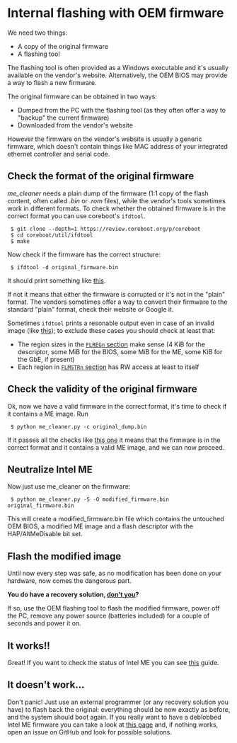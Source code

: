 # Internal flashing with OEM firmware

We need two things:
 * A copy of the original firmware
 * A flashing tool

The flashing tool is often provided as a Windows executable and it's usually available on the vendor's website. Alternatively, the OEM BIOS may provide a way to flash a new firmware.

The original firmware can be obtained in two ways:
 * Dumped from the PC with the flashing tool (as they often offer a way to "backup" the current firmware)
 * Downloaded from the vendor's website

However the firmware on the vendor's website is usually a generic firmware, which doesn't contain things like MAC address of your integrated ethernet controller and serial code.

## Check the format of the original firmware

_me_cleaner_ needs a plain dump of the firmware (1:1 copy of the flash content, often called _.bin_ or _.rom_ files), while the vendor's tools sometimes work in different formats. To check whether the obtained firmware is in the correct format you can use coreboot's `ifdtool`.

     $ git clone --depth=1 https://review.coreboot.org/p/coreboot
     $ cd coreboot/util/ifdtool
     $ make

Now check if the firmware has the correct structure:

     $ ifdtool -d original_firmware.bin

It should print something like [this](https://gist.github.com/corna/66322fb938dedd93d2aaa1d59b27341d).

If not it means that either the firmware is corrupted or it's not in the "plain" format. The vendors sometimes offer  a way to convert their firmware to the standard "plain" format, check their website or Google it.

Sometimes `ifdtool` prints a resonable output even in case of an invalid image (like [this](https://gist.github.com/corna/e7d08c23049a325ef3222ac765d1c5cf)); to exclude these cases you should check at least that:
 * The region sizes in the [`FLREGn` section](https://gist.github.com/corna/66322fb938dedd93d2aaa1d59b27341d#file-gistfile1-txt-L147-L157) make sense (4 KiB for the descriptor, some MiB for the BIOS, some MiB for the ME, some KiB for the GbE, if present)
 * Each region in [`FLMSTRn` section](https://gist.github.com/corna/66322fb938dedd93d2aaa1d59b27341d#file-gistfile1-txt-L197-L235) has RW access at least to itself

## Check the validity of the original firmware

Ok, now we have a valid firmware in the correct format, it's time to check if it contains a ME image. Run

     $ python me_cleaner.py -c original_dump.bin

If it passes all the checks like [this one](https://gist.github.com/corna/92df16e65248c63a258fdbdac5cb0923) it means that the firmware is in the correct format and it contains a valid ME image, and we can now proceed.

## Neutralize Intel ME

Now just use me_cleaner on the firmware:

     $ python me_cleaner.py -S -O modified_firmware.bin original_firmware.bin

This will create a modified_firmware.bin file which contains the untouched OEM BIOS, a modified ME image and a flash descriptor with the HAP/AltMeDisable bit set.

## Flash the modified image

Until now every step was safe, as no modification has been done on your hardware, now comes the dangerous part.

**You do have a recovery solution, [don't you](https://github.com/corna/me_cleaner/wiki/How-to-apply-me_cleaner)?**

If so, use the OEM flashing tool to flash the modified firmware, power off the PC, remove any power source (batteries included) for a couple of seconds and power it on.

## It works!!

Great! If you want to check the status of Intel ME you can see [this](https://github.com/corna/me_cleaner/wiki/Get-the-status-of-Intel-ME) guide.

##  It doesn't work...

Don't panic! Just use an external programmer (or any recovery solution you have) to flash back the original:
everything should be now exactly as before, and the system should boot again. If you really want to have a deblobbed Intel ME firmware you can take a look at [this page](https://github.com/corna/me_cleaner/wiki/HAP-AltMeDisable-bit) and, if nothing works, open an issue on GitHub and look for possible solutions.